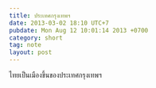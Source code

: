 ```yaml
---
title: ประเทศกรุงเทพฯ
date: 2013-03-02 18:10 UTC+7
pubdate: Mon Aug 12 10:01:14 2013 +0700
category: short
tag: note
layout: post
---
```


ไทยเป็นเมืองขึ้นของประเทศกรุงเทพฯ
